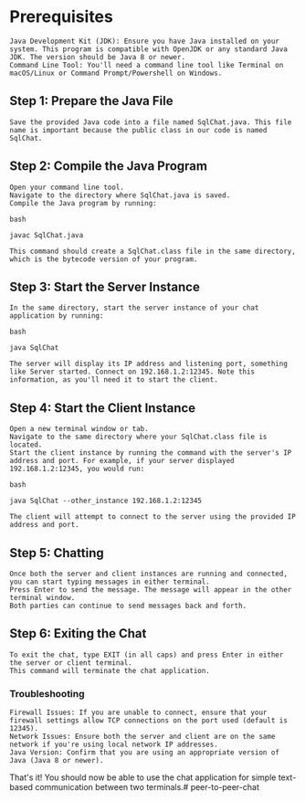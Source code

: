 # Prerequisites

    Java Development Kit (JDK): Ensure you have Java installed on your system. This program is compatible with OpenJDK or any standard Java JDK. The version should be Java 8 or newer.
    Command Line Tool: You'll need a command line tool like Terminal on macOS/Linux or Command Prompt/Powershell on Windows.

## Step 1: Prepare the Java File

    Save the provided Java code into a file named SqlChat.java. This file name is important because the public class in our code is named SqlChat.

## Step 2: Compile the Java Program

    Open your command line tool.
    Navigate to the directory where SqlChat.java is saved.
    Compile the Java program by running:

    bash

    javac SqlChat.java

    This command should create a SqlChat.class file in the same directory, which is the bytecode version of your program.

## Step 3: Start the Server Instance

    In the same directory, start the server instance of your chat application by running:

    bash

    java SqlChat

    The server will display its IP address and listening port, something like Server started. Connect on 192.168.1.2:12345. Note this information, as you'll need it to start the client.

## Step 4: Start the Client Instance

    Open a new terminal window or tab.
    Navigate to the same directory where your SqlChat.class file is located.
    Start the client instance by running the command with the server's IP address and port. For example, if your server displayed 192.168.1.2:12345, you would run:

    bash

    java SqlChat --other_instance 192.168.1.2:12345

    The client will attempt to connect to the server using the provided IP address and port.

## Step 5: Chatting

    Once both the server and client instances are running and connected, you can start typing messages in either terminal.
    Press Enter to send the message. The message will appear in the other terminal window.
    Both parties can continue to send messages back and forth.

## Step 6: Exiting the Chat

    To exit the chat, type EXIT (in all caps) and press Enter in either the server or client terminal.
    This command will terminate the chat application.

### Troubleshooting

    Firewall Issues: If you are unable to connect, ensure that your firewall settings allow TCP connections on the port used (default is 12345).
    Network Issues: Ensure both the server and client are on the same network if you're using local network IP addresses.
    Java Version: Confirm that you are using an appropriate version of Java (Java 8 or newer).

That's it! You should now be able to use the chat application for simple text-based communication between two terminals.# peer-to-peer-chat